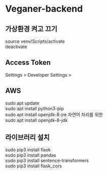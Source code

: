 # Veganer-backend

## 가상환경 켜고 끄기
source venv/Scripts/activate \
deactivate

## Access Token
Settings > Developer Settings > 

## AWS
sudo apt update \
sudo apt install python3-pip \
sudo apt install openjdk-8-jre 자연어 처리를 위한 \
sudo apt install openjdk-8-jdk

## 라이브러리 설치
sudo pip3 install flask \
sudo pip3 install pandas \
sudo pip3 install sentence-transformers \
sudo pip3 install flask_cors
